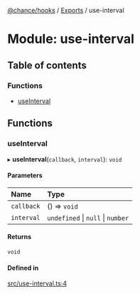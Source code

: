 [@chance/hooks](../README.md) / [Exports](../modules.md) / use-interval

# Module: use-interval

## Table of contents

### Functions

- [useInterval](use_interval.md#useinterval)

## Functions

### useInterval

▸ **useInterval**(`callback`, `interval`): `void`

#### Parameters

| Name | Type |
| :------ | :------ |
| `callback` | () => `void` |
| `interval` | `undefined` \| ``null`` \| `number` |

#### Returns

`void`

#### Defined in

[src/use-interval.ts:4](https://github.com/chaance/hooks/blob/2f16b01/src/use-interval.ts#L4)
